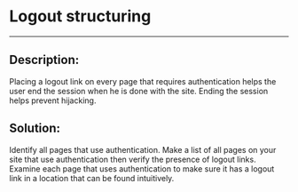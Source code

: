 # Logout structuring
-------

## Description:

Placing a logout link on every page that requires authentication helps the user end the
session when he is done with the site. Ending the session helps prevent hijacking.

## Solution:

Identify all pages that use authentication. Make a list of all pages on your site that use
authentication then verify the presence of logout links. Examine each page that uses
authentication to make sure it has a logout link in a location that can be
found intuitively.
